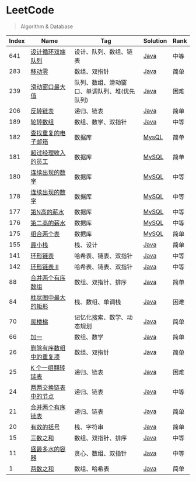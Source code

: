 # LeetCode

> Algorithm & Database

| Index | Name                                                                                               | Tag                                          | Solution                                                            | Rank |
| ----- | -------------------------------------------------------------------------------------------------- | -------------------------------------------- | ------------------------------------------------------------------- | ---- |
| 641   | [设计循环双端队列](https://leetcode-cn.com/problems/design-circular-deque/)                        | 设计、队列、数组、链表                       | [Java](./algorithm/java/DesignCircularDeque.java)                   | 中等 |
| 283   | [移动零](https://leetcode-cn.com/problems/move-zeroes/)                                            | 数组、双指针                                 | [Java](./algorithm/java/MoveZeroes.java)                            | 简单 |
| 239   | [滑动窗口最大值](https://leetcode-cn.com/problems/sliding-window-maximum/)                         | 队列、数组、滑动窗口、单调队列、堆(优先队列) | [Java](./algorithm/java/SlidingWindowMaximum.java)                  | 困难 |
| 206   | [反转链表](https://leetcode-cn.com/problems/reverse-linked-list/)                                  | 递归、链表                                   | [Java](./algorithm/java/ReverseLinkedList.java)                     | 简单 |
| 189   | [轮转数组](https://leetcode-cn.com/problems/rotate-array/)                                         | 数组、数学、双指针                           | [Java](./algorithm/java/RotateArray.java)                           | 中等 |
| 182   | [查找重复的电子邮箱](https://leetcode-cn.com/problems/duplicate-emails/)                           | 数据库                                       | [MysQL](./database/mysql/duplicateEmails.sql)                       | 简单 |
| 181   | [超过经理收入的员工](https://leetcode-cn.com/problems/employees-earning-more-than-their-managers/) | 数据库                                       | [MySQL](./database/mysql/employeesEarningMoreThanTheirManagers.sql) | 简单 |
| 180   | [连续出现的数字](https://leetcode-cn.com/problems/consecutive-numbers/)                            | 数据库                                       | [MySQL](./database/mysql/consecutiveNumbers.sql)                    | 中等 |
| 178   | [连续出现的数字](https://leetcode-cn.com/problems/consecutive-numbers/)                            | 数据库                                       | [MySQL](./database/mysql/rankScores.sql)                            | 中等 |
| 177   | [第N高的薪水](https://leetcode-cn.com/problems/nth-highest-salary/)                                | 数据库                                       | [MySQL](./database/mysql/nthHighestSalary.sql)                      | 中等 |
| 176   | [第二高的薪水](https://leetcode-cn.com/problems/second-highest-salary/)                            | 数据库                                       | [MySQL](./database/mysql/secondHighestSalary.sql)                   | 中等 |
| 175   | [组合两个表](https://leetcode-cn.com/problems/combine-two-tables/)                                 | 数据库                                       | [MySQL](./database/mysql/combineTwoTables.sql)                      | 简单 |
| 155   | [最小栈](https://leetcode-cn.com/problems/min-stack/)                                              | 栈、设计                                     | [Java](./algorithm/java/MinStack.java)                              | 简单 |
| 141   | [环形链表](https://leetcode-cn.com/problems/linked-list-cycle/)                                    | 哈希表、链表、双指针                         | [Java](./algorithm/java/LinkedListCycle.java)                       | 中等 |
| 142   | [环形链表 II](https://leetcode-cn.com/problems/linked-list-cycle-ii/)                              | 哈希表、链表、双指针                         | [Java](./algorithm/java/LinkedListCycle2.java)                      | 中等 |
| 88    | [合并两个有序数组](https://leetcode-cn.com/problems/merge-sorted-array/)                           | 数组、双指针、排序                           | [Java](./algorithm/java/MergeSortedArray.java)                      | 简单 |
| 84    | [柱状图中最大的矩形](https://leetcode-cn.com/problems/largest-rectangle-in-histogram/)             | 栈、数组、单调栈                             | [Java](./algorithm/java/LargestRectangleInHistogram.java)           | 困难 |
| 70    | [爬楼梯](https://leetcode-cn.com/problems/climbing-stairs/)                                        | 记忆化搜索、数学、动态规划                   | [Java](./algorithm/java/ClimbingStairs.java)                        | 简单 |
| 66    | [加一](https://leetcode-cn.com/problems/plus-one/)                                                 | 数组、数学                                   | [Java](./algorithm/java/PlusOne.java)                               | 简单 |
| 26    | [删除有序数组中的重复项](https://leetcode-cn.com/problems/remove-duplicates-from-sorted-array/)    | 数组、双指针                                 | [Java](./algorithm/java/RemoveDuplicatesFromSortedArray.java)       | 简单 |
| 25    | [K 个一组翻转链表](https://leetcode-cn.com/problems/reverse-nodes-in-k-group/)                     | 递归、链表                                   | [Java](./algorithm/java/ReverseNodesInKGroup.java)                  | 困难 |
| 24    | [两两交换链表中的节点](https://leetcode-cn.com/problems/swap-nodes-in-pairs/)                      | 递归、链表                                   | [Java](./algorithm/java/SwapNodesInPairs.java)                      | 中等 |
| 21    | [合并两个有序链表](https://leetcode-cn.com/problems/merge-two-sorted-lists/)                       | 递归、链表                                   | [Java](./algorithm/java/MergeTwoSortedLists.java)                   | 简单 |
| 20    | [有效的括号](https://leetcode-cn.com/problems/valid-parentheses/)                                  | 栈、字符串                                   | [Java](./algorithm/java/ValidParentheses.java)                      | 简单 |
| 15    | [三数之和](https://leetcode-cn.com/problems/3sum/)                                                 | 数组、双指针、排序                           | [Java](./algorithm/java/ThreeSum.java)                              | 中等 |
| 11    | [盛最多水的容器](https://leetcode-cn.com/problems/container-with-most-water/)                      | 贪心、数组、双指针                           | [Java](./algorithm/java/ContainerWithMostWater.java)                | 中等 |
| 1     | [两数之和](https://leetcode-cn.com/problems/two-sum/)                                              | 数组、哈希表                                 | [Java](./algorithm/java/TwoSum.java)                                | 简单 |
